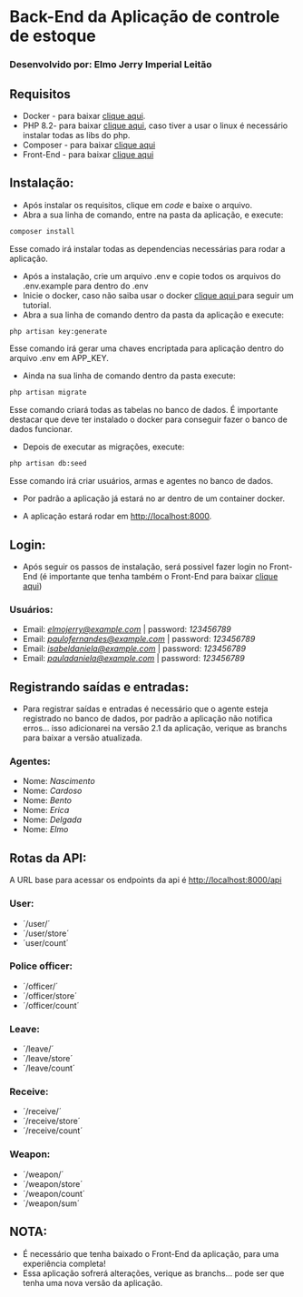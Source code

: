 # Back-End da Aplicação de controle de estoque

### Desenvolvido por: Elmo Jerry Imperial Leitão

## Requisitos

- Docker - para baixar [clique aqui](https://docs.docker.com/engine/install/).
- PHP 8.2- para baixar [clique aqui](https://www.php.net/downloads), caso tiver a usar o linux é necessário instalar todas as libs do php.
- Composer - para baixar [clique aqui](https://getcomposer.org/download/)
- Front-End - para baixar [clique aqui](https://github.com/elmojerry88/stock-app)

## Instalação:

- Após instalar os requisitos, clique em *code* e baixe o arquivo.
- Abra a sua linha de comando, entre na pasta da aplicação, e execute:

```bash
composer install
```
Esse comado irá instalar todas as dependencias necessárias para rodar a aplicação.

- Após a instalação, crie um arquivo .env e copie todos os arquivos do .env.example para dentro do .env
- Inicie o docker, caso não saiba usar o docker [clique aqui ](https://docker-curriculum.com/) para seguir um tutorial.
- Abra a sua linha de comando dentro da pasta da aplicação e execute:

```bash
php artisan key:generate
```

Esse comando irá gerar uma chaves encriptada para aplicação dentro do arquivo .env em APP_KEY.

- Ainda na sua linha de comando dentro da pasta execute:

```bash
php artisan migrate
```

Esse comando criará todas as tabelas no banco de dados.
É importante destacar que deve ter instalado o docker para conseguir fazer o banco de dados funcionar.

- Depois de executar as migrações, execute:

```bash
php artisan db:seed
```

Esse comando irá criar usuários, armas e agentes no banco de dados.

- Por padrão a aplicação já estará no ar dentro de um container docker.

- A aplicação estará rodar em [http://localhost:8000](http://localhost:8000).

## Login:

- Após seguir os passos de instalação, será possivel fazer login no Front-End (é importante que tenha também o Front-End para baixar [clique aqui](https://github.com/elmojerry88/stock-app))

### Usuários:

- Email: *elmojerry@example.com* | password: *123456789*
- Email: *paulofernandes@example.com* | password: *123456789*
- Email: *isabeldaniela@example.com* | password: *123456789*
- Email: *pauladaniela@example.com* | password: *123456789*


## Registrando saídas e entradas:

- Para registrar saídas e entradas é necessário que o agente esteja registrado no banco de dados, por padrão a aplicação não notifica erros... isso adicionarei na versão 2.1 da aplicação, verique as branchs para baixar a versão atualizada.

### Agentes:

- Nome: *Nascimento*
- Nome: *Cardoso*
- Nome: *Bento*
- Nome: *Erica*
- Nome: *Delgada*
- Nome: *Elmo*





## Rotas da API:

A URL base para acessar os endpoints da api é  [http://localhost:8000/api](http://localhost:8000/api)

### User:

- ´/user/´
- ´/user/store´
- ´user/count´

### Police officer:

- ´/officer/´
- ´/officer/store´
- ´/officer/count´

### Leave:

- ´/leave/´
- ´/leave/store´
- ´/leave/count´

### Receive:

- ´/receive/´
- ´/receive/store´
- ´/receive/count´


### Weapon:

- ´/weapon/´
- ´/weapon/store´
- ´/weapon/count´
- ´/weapon/sum´






## NOTA:

- É necessário que tenha baixado o Front-End da aplicação, para uma experiência completa!
- Essa aplicação sofrerá alterações, verique as branchs... pode ser que tenha uma nova versão da aplicação.
